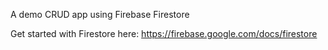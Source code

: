A demo CRUD app using Firebase Firestore

Get started with Firestore here: https://firebase.google.com/docs/firestore
